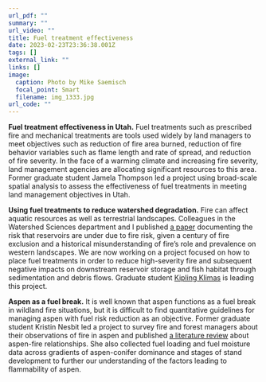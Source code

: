 ```yaml
---
url_pdf: ""
summary: ""
url_video: ""
title: Fuel treatment effectiveness
date: 2023-02-23T23:36:38.001Z
tags: []
external_link: ""
links: []
image:
  caption: Photo by Mike Saemisch
  focal_point: Smart
  filename: img_1333.jpg
url_code: ""
---
```

**Fuel treatment effectiveness in Utah.** Fuel treatments such as prescribed fire and mechanical treatments are tools used widely by land managers to meet objectives such as reduction of fire area burned, reduction of fire behavior variables such as flame length and rate of spread, and reduction of fire severity. In the face of a warming climate and increasing fire severity, land management agencies are allocating significant resources to this area. Former graduate student Jamela Thompson led a project using broad-scale spatial analysis to assess the effectiveness of fuel treatments in meeting land management objectives in Utah.

**Using fuel treatments to reduce watershed degradation.** Fire can affect aquatic resources as well as terrestrial landscapes. Colleagues in the Watershed Sciences department and I published [a paper](https://doi.org/10.1029/2018EF001006) documenting the risk that reservoirs are under due to fire risk, given a century of fire exclusion and a historical misunderstanding of fire’s role and prevalence on western landscapes. W﻿e are now working on a project focused on how to place fuel treatments in order to reduce high-severity fire and subsequent negative impacts on downstream reservoir storage and fish habitat through sedimentation and debris flows. Graduate student [Kipling Klimas](/authors/kipling-klimas) is leading this project. 

**Aspen as a fuel break.** It is well known that aspen functions as a fuel break in wildland fire situations, but it is difficult to find quantitative guidelines for managing aspen with fuel risk reduction as an objective. Former graduate student Kristin Nesbit led a project to survey fire and forest managers about their observations of fire in aspen and published [a literature review](https://doi.org/10.1016/j.foreco.2022.120752) about aspen-fire relationships. She also collected fuel loading and fuel moisture data across gradients of aspen-conifer dominance and stages of stand development to further our understanding of the factors leading to flammability of aspen.